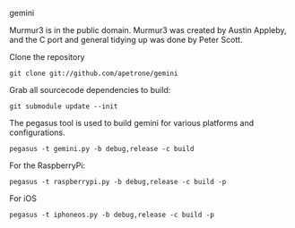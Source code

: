 gemini


Murmur3 is in the public domain. Murmur3 was created by Austin Appleby, and the C port and general tidying up was done by Peter Scott.


Clone the repository

	git clone git://github.com/apetrone/gemini

Grab all sourcecode dependencies to build:

	git submodule update --init

The pegasus tool is used to build gemini for various platforms and configurations.

	pegasus -t gemini.py -b debug,release -c build

For the RaspberryPi:

	pegasus -t raspberrypi.py -b debug,release -c build -p

For iOS

	pegasus -t iphoneos.py -b debug,release -c build -p 